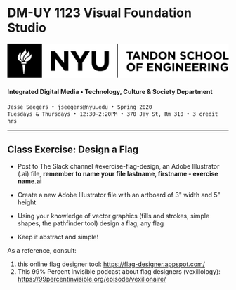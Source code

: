 # DM-UY 1123 Visual Foundation Studio

![NYU](nyu_soe_logo.png)
#### Integrated Digital Media • Technology, Culture & Society Department
`````
Jesse Seegers • jseegers@nyu.edu • Spring 2020
Tuesdays & Thursdays • 12:30-2:20PM • 370 Jay St, Rm 310 • 3 credit hrs
`````
---

## Class Exercise: Design a Flag

* Post to The Slack channel #exercise-flag-design, an Adobe Illustrator (.ai) file, **remember to name your file lastname, firstname - exercise name.ai**

* Create a new Adobe Illustrator file with an artboard of 3" width and 5" height
* Using your knowledge of vector graphics (fills and strokes, simple shapes, the pathfinder tool) design a flag, any flag
* Keep it abstract and simple!

As a reference, consult:
1. this online flag designer tool: https://flag-designer.appspot.com/
2. This 99% Percent Invisible podcast about flag designers (vexillology): https://99percentinvisible.org/episode/vexillonaire/
